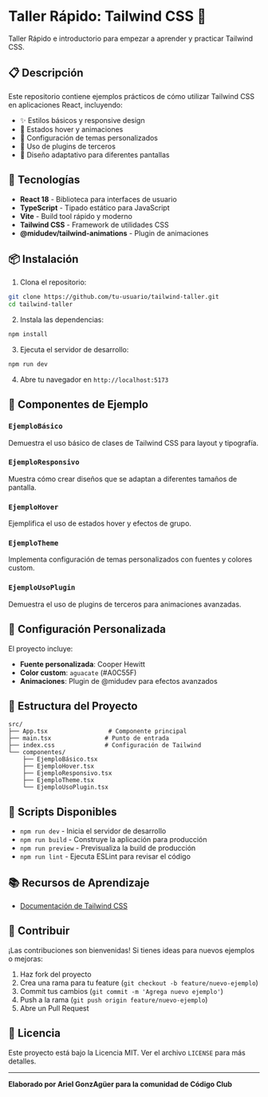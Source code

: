 # Taller Rápido: Tailwind CSS  🎨

Taller Rápido e introductorio para empezar a aprender y practicar Tailwind CSS.

## 📋 Descripción

Este repositorio contiene ejemplos prácticos de cómo utilizar Tailwind CSS en aplicaciones React, incluyendo:

- ✨ Estilos básicos y responsive design
- 🎯 Estados hover y animaciones
- 🎨 Configuración de temas personalizados
- 🔌 Uso de plugins de terceros
- 📱 Diseño adaptativo para diferentes pantallas

## 🚀 Tecnologías

- **React 18** - Biblioteca para interfaces de usuario
- **TypeScript** - Tipado estático para JavaScript
- **Vite** - Build tool rápido y moderno
- **Tailwind CSS** - Framework de utilidades CSS
- **@midudev/tailwind-animations** - Plugin de animaciones

## 📦 Instalación

1. Clona el repositorio:
```bash
git clone https://github.com/tu-usuario/tailwind-taller.git
cd tailwind-taller
```

2. Instala las dependencias:
```bash
npm install
```

3. Ejecuta el servidor de desarrollo:
```bash
npm run dev
```

4. Abre tu navegador en `http://localhost:5173`

## 🎯 Componentes de Ejemplo

### `EjemploBásico`
Demuestra el uso básico de clases de Tailwind CSS para layout y tipografía.

### `EjemploResponsivo`
Muestra cómo crear diseños que se adaptan a diferentes tamaños de pantalla.

### `EjemploHover`
Ejemplifica el uso de estados hover y efectos de grupo.

### `EjemploTheme`
Implementa configuración de temas personalizados con fuentes y colores custom.

### `EjemploUsoPlugin`
Demuestra el uso de plugins de terceros para animaciones avanzadas.

## 🎨 Configuración Personalizada

El proyecto incluye:

- **Fuente personalizada**: Cooper Hewitt
- **Color custom**: `aguacate` (#A0C55F)
- **Animaciones**: Plugin de @midudev para efectos avanzados

## 📁 Estructura del Proyecto

```
src/
├── App.tsx                 # Componente principal
├── main.tsx               # Punto de entrada
├── index.css              # Configuración de Tailwind
└── componentes/
    ├── EjemploBásico.tsx
    ├── EjemploHover.tsx
    ├── EjemploResponsivo.tsx
    ├── EjemploTheme.tsx
    └── EjemploUsoPlugin.tsx
```

## 🔧 Scripts Disponibles

- `npm run dev` - Inicia el servidor de desarrollo
- `npm run build` - Construye la aplicación para producción
- `npm run preview` - Previsualiza la build de producción
- `npm run lint` - Ejecuta ESLint para revisar el código

## 📚 Recursos de Aprendizaje

- [Documentación de Tailwind CSS](https://tailwindcss.com/docs)

## 🤝 Contribuir

¡Las contribuciones son bienvenidas! Si tienes ideas para nuevos ejemplos o mejoras:

1. Haz fork del proyecto
2. Crea una rama para tu feature (`git checkout -b feature/nuevo-ejemplo`)
3. Commit tus cambios (`git commit -m 'Agrega nuevo ejemplo'`)
4. Push a la rama (`git push origin feature/nuevo-ejemplo`)
5. Abre un Pull Request

## 📄 Licencia

Este proyecto está bajo la Licencia MIT. Ver el archivo `LICENSE` para más detalles.

---

**Elaborado por Ariel GonzAgüer para la comunidad de Código Club**
